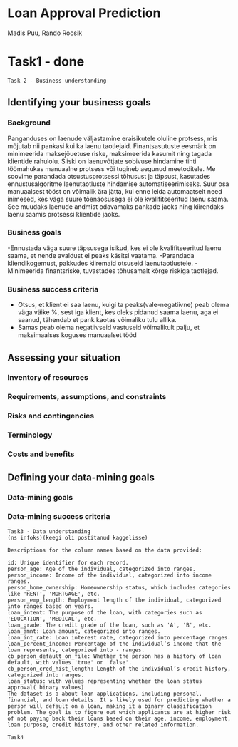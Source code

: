 # Loan Approval Prediction
Madis Puu, Rando Roosik
# Task1 - done 
```
Task 2 - Business understanding
```

## Identifying your business goals
### Background
Panganduses on laenude väljastamine eraisikutele oluline protsess, mis mõjutab nii pankasi kui ka laenu taotlejaid. Finantsasutuste eesmärk on minimeerida maksejõuetuse riske,
maksimeerida kasumit ning tagada klientide rahulolu. Siiski on laenuvõtjate sobivuse hindamine tihti töömahukas manuaalne protsess või tugineb aegunud meetoditele.
Me soovime parandada otsustusprotsessi tõhusust ja täpsust, kasutades ennustusalgoritme laenutaotluste hindamise automatiseerimiseks. Suur osa manuaalsest tööst on võimalik ära jätta,
kui enne leida automaatselt need inimesed, kes väga suure tõenäosusega ei ole kvalifitseeritud laenu saama. See muudaks laenude andmist odavamaks pankade jaoks ning kiirendaks laenu saamis protsessi klientide jaoks.
### Business goals 
-Ennustada väga suure täpsusega isikud, kes ei ole kvalifitseeritud laenu saama, et nende avaldust ei peaks käsitsi vaatama.
-Parandada kliendikogemust, pakkudes kiiremaid otsuseid laenutaotlustele.
-Minimeerida finantsriske, tuvastades tõhusamalt kõrge riskiga taotlejad.
### Business success criteria
- Otsus, et klient ei saa laenu, kuigi ta peaks(vale-negatiivne) peab olema väga väike %, sest iga klient, kes oleks pidanud saama laenu, aga ei saanud, tähendab et pank kaotas võimaliku tulu allika.
- Samas peab olema negatiivseid vastuseid võimalikult palju, et maksimaalses koguses manuaalset tööd

## Assessing your situation
### Inventory of resources
### Requirements, assumptions, and constraints
### Risks and contingencies
### Terminology
### Costs and benefits

## Defining your data-mining goals
### Data-mining goals
### Data-mining success criteria



```
Task3 - Data understanding
(ns infoks)(keegi oli postitanud kaggelisse)

Descriptions for the column names based on the data provided:

id: Unique identifier for each record.
person_age: Age of the individual, categorized into ranges.
person_income: Income of the individual, categorized into income ranges.
person_home_ownership: Homeownership status, which includes categories like 'RENT', 'MORTGAGE', etc.
person_emp_length: Employment length of the individual, categorized into ranges based on years.
loan_intent: The purpose of the loan, with categories such as 'EDUCATION', 'MEDICAL', etc.
loan_grade: The credit grade of the loan, such as 'A', 'B', etc.
loan_amnt: Loan amount, categorized into ranges.
loan_int_rate: Loan interest rate, categorized into percentage ranges.
loan_percent_income: Percentage of the individual’s income that the loan represents, categorized into - ranges.
cb_person_default_on_file: Whether the person has a history of loan default, with values 'true' or 'false'.
cb_person_cred_hist_length: Length of the individual’s credit history, categorized into ranges.
loan_status: with values representing whether the loan status approval( binary values)
The dataset is a about loan applications, including personal, financial, and loan details. It's likely used for predicting whether a person will default on a loan, making it a binary classification problem. The goal is to figure out which applicants are at higher risk of not paying back their loans based on their age, income, employment, loan purpose, credit history, and other related information.

```
```
Task4
```
